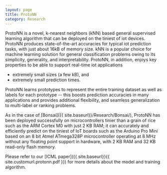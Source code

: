 ```yaml
---
layout: page
title: ProtoNN
category: Research
---
```


ProtoNN is a novel, k-nearest neighbors (kNN) based general supervised learning algorithm that can be deployed on the tiniest of iot devices. ProtoNN produces state-of-the-art accuracies for typical iot prediction tasks, with just about 16kB of memory size. kNN is a popular choice for machine learning solution for general classification problems owing to its simplicity, generality, and interpretability. ProtoNN, in addition, enjoys key properties to be able to support real-time iot applications 
  - extremely small sizes (a few kB), and 
  - extremely small prediction times. 
  
ProtoNN learns prototypes to represent the entire training dataset as well as labels for each prototype -- this boosts prediction accuracies in many applications and provides additional flexibility, and seamless generalization to multi-label or ranking problems. 

As in the case of [Bonsai]({{ site.baseurl}}/Research/Bonsai/), ProtoNN has been deployed successfully on microcontrollers tinier than a grain of rice such as the ARM Cortex M0 with just 2 KB RAM; it can accurately and efficiently predict on the tiniest of IoT boards such as the Arduino Pro Mini based on an 8 bit Atmel ATmega328P microcontroller operating at 8 MHz without any floating point support in hardware, with 2 KB RAM and 32 KB read-only flash memory.

Please refer to our [ICML paper]({{ site.baseurl}}{{ site.customurl.protonn.pdf }}) for more details about the model and training algorithm.  
